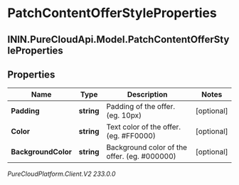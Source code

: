 # PatchContentOfferStyleProperties

## ININ.PureCloudApi.Model.PatchContentOfferStyleProperties

## Properties

|Name | Type | Description | Notes|
|------------ | ------------- | ------------- | -------------|
| **Padding** | **string** | Padding of the offer. (eg. 10px) | [optional] |
| **Color** | **string** | Text color of the offer. (eg. #FF0000) | [optional] |
| **BackgroundColor** | **string** | Background color of the offer. (eg. #000000) | [optional] |



_PureCloudPlatform.Client.V2 233.0.0_
